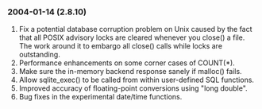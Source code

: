 ### 2004\-01\-14 (2\.8\.10\)

1. Fix a potential database corruption problem on Unix caused by the fact
 that all POSIX advisory locks are cleared whenever you close() a file.
 The work around it to embargo all close() calls while locks are
 outstanding.
2. Performance enhancements on some corner cases of COUNT(\*).
3. Make sure the in\-memory backend response sanely if malloc() fails.
4. Allow sqlite\_exec() to be called from within user\-defined SQL
 functions.
5. Improved accuracy of floating\-point conversions using "long double".
6. Bug fixes in the experimental date/time functions.




